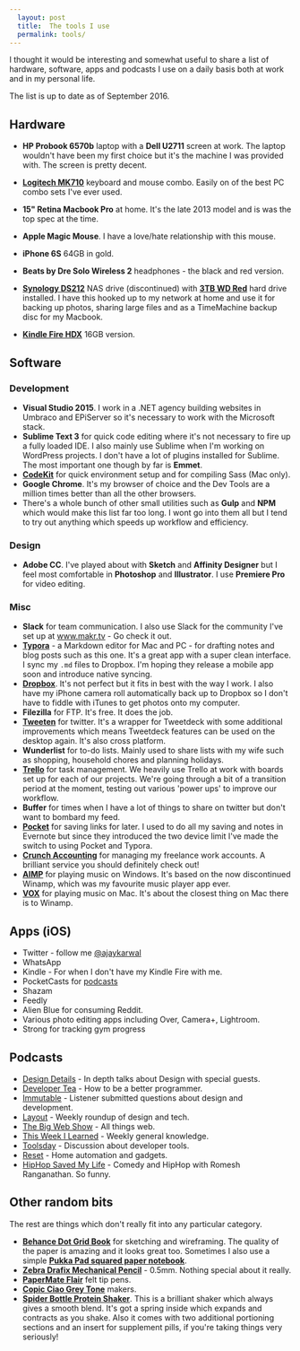 ```yaml
---
  layout: post
  title:  The tools I use
  permalink: tools/
---
```


I thought it would be interesting and somewhat useful to share a list of hardware, software, apps and podcasts I use on a daily basis both at work and in my personal life.

The list is up to date as of September 2016.



## Hardware

- **HP Probook 6570b** laptop with a **Dell U2711** screen at work. The laptop wouldn't have been my first choice but it's the machine I was provided with. The screen is pretty decent.
- [**Logitech MK710**](http://amzn.to/2cY04Qs) keyboard and mouse combo. Easily on of the best PC combo sets I've ever used.


- **15" Retina Macbook Pro** at home. It's the late 2013 model and is was the top spec at the time.
- **Apple Magic Mouse**. I have a love/hate relationship with this mouse.
- **iPhone 6S** 64GB in gold.
- **Beats by Dre Solo Wireless 2** headphones - the black and red version.
- **[Synology DS212](http://amzn.to/2cYdXyb)** NAS drive (discontinued) with **[3TB WD Red](http://amzn.to/2cKr2aX)** hard drive installed. I have this hooked up to my network at home and use it for backing up photos, sharing large files and as a TimeMachine backup disc for my Macbook.
- **[Kindle Fire HDX](http://amzn.to/2chJzcz)** 16GB version.



## Software

### Development

- **Visual Studio 2015**. I work in a .NET agency building websites in Umbraco and EPiServer so it's necessary to work with the Microsoft stack.
- **Sublime Text 3** for quick code editing where it's not necessary to fire up a fully loaded IDE. I also mainly use Sublime when I'm working on WordPress projects. I don't have a lot of plugins installed for Sublime. The most important one though by far is **Emmet**.
- **[CodeKit](https://incident57.com/codekit/)** for quick environment setup and for compiling Sass (Mac only).
- **Google Chrome**. It's my browser of choice and the Dev Tools are a million times better than all the other browsers.
- There's a whole bunch of other small utilities such as **Gulp** and **NPM** which would make this list far too long. I wont go into them all but I tend to try out anything which speeds up workflow and efficiency.

### Design

- **Adobe CC**. I've played about with **Sketch** and **Affinity Designer** but I feel most comfortable in **Photoshop** and **Illustrator**. I use **Premiere Pro** for video editing.

### Misc

- **Slack** for team communication. I also use Slack for the community I've set up at www.makr.tv - Go check it out.
- **[Typora](http://www.typora.io/)** - a Markdown editor for Mac and PC - for drafting notes and blog posts such as this one. It's a great app with a super clean interface. I sync my `.md` files to Dropbox. I'm hoping they release a mobile app soon and introduce native syncing.
- **[Dropbox](https://db.tt/KkOb2qj6)**. It's not perfect but it fits in best with the way I work. I also have my iPhone camera roll automatically back up to Dropbox so I don't have to fiddle with iTunes to get photos onto my computer.
- **Filezilla** for FTP. It's free. It does the job.
- **[Tweeten](http://tweeten.xyz/)** for twitter. It's a wrapper for Tweetdeck with some additional improvements which means Tweetdeck features can be used on the desktop again. It's also cross platform.
- **Wunderlist** for to-do lists. Mainly used to share lists with my wife such as shopping, household chores and planning holidays.
- **[Trello](https://trello.com/ajaykarwal/recommend)** for task management. We heavily use Trello at work with boards set up for each of our projects. We're going through a bit of a transition period at the moment, testing out various 'power ups' to improve our workflow.
- **Buffer** for times when I have a lot of things to share on twitter but don't want to bombard my feed.
- **[Pocket](https://getpocket.com)** for saving links for later. I used to do all my saving and notes in Evernote but since they introduced the two device limit I've made the switch to using Pocket and Typora.
- **[Crunch Accounting](http://www.crunch.co.uk/referrals/?c2c=ak16891e)** for managing my freelance work accounts. A brilliant service you should definitely check out!
- **[AIMP](http://www.aimp.ru/)** for playing music on Windows. It's based on the now discontinued Winamp, which was my favourite music player app ever.
- **[VOX](http://coppertino.com/)** for playing music on Mac. It's about the closest thing on Mac there is to Winamp.



## Apps (iOS)

- Twitter - follow me [@ajaykarwal](http://twitter.com/ajaykarwal)
- WhatsApp
- Kindle - For when I don't have my Kindle Fire with me.
- PocketCasts for [podcasts](#podcasts)
- Shazam
- Feedly
- Alien Blue for consuming Reddit.
- Various photo editing apps including Over, Camera+, Lightroom.
- Strong for tracking gym progress



## Podcasts

- [Design Details](https://spec.fm/podcasts/design-details) - In depth talks about Design with special guests.
- [Developer Tea](https://spec.fm/podcasts/developer-tea) - How to be a better programmer.
- [Immutable](https://spec.fm/podcasts/immutable) - Listener submitted questions about design and development.
- [Layout](http://layout.fm/) - Weekly roundup of design and tech.
- [The Big Web Show](http://5by5.tv/bigwebshow) - All things web.
- [This Week I Learned](http://theweek.com/audio) - Weekly general knowledge.
- [Toolsday](http://toolsday.io/) - Discussion about developer tools.
- [Reset](https://itunes.apple.com/us/podcast/reset/id1153460905?mt=2) - Home automation and gadgets.
- [HipHop Saved My Life](https://audioboom.com/channel/romeshranganathan) - Comedy and HipHop with Romesh Ranganathan. So funny.



## Other random bits

The rest are things which don't really fit into any particular category.

- **[Behance Dot Grid Book](http://amzn.to/2cKA8Vc)** for sketching and wireframing. The quality of the paper is amazing and it looks great too. Sometimes I also use a simple **[Pukka Pad squared paper notebook](http://amzn.to/2cYkOb7)**.
- **[Zebra Drafix Mechanical Pencil](http://amzn.to/2cCp68B)** - 0.5mm. Nothing special about it really.
- **[PaperMate Flair](http://amzn.to/2cCoW0S)** felt tip pens.
- **[Copic Ciao Grey Tone](http://amzn.to/2cYltJi)** makers.
- **[Spider Bottle Protein Shaker](http://amzn.to/2cYEk7e)**. This is a brilliant shaker which always gives a smooth blend. It's got a spring inside which expands and contracts as you shake. Also it comes with two additional portioning sections and an insert for supplement pills, if you're taking things very seriously!
